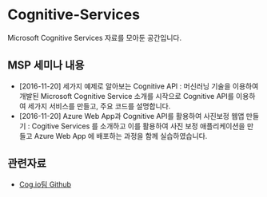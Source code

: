 # Cognitive-Services
Microsoft Cognitive Services 자료를 모아둔 공간입니다.

## MSP 세미나 내용
* [2016-11-20] 세가지 예제로 알아보는 Cognitive API : 머신러닝 기술을 이용하여 개발된 Microsoft Cognitive Service 소개를 시작으로 Cognitive API를 이용하여 세가지 서비스를 만들고, 주요 코드를 설명합니다.  
* [2016-11-20] Azure Web App과 Cognitive API를 활용하여 사진보정 웹앱 만들기 : Cogitive Services 를 소개하고 이를 활용하여 사진 보정 애플리케이션을 만들고 Azure Web App 에 배포하는 과정을 함께 실습하였습니다.  

## 관련자료 
* [Cog.io팀 Github](https://github.com/cog-io)

